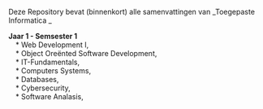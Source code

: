 Deze Repository bevat (binnenkort) alle samenvattingen van _Toegepaste Informatica _

 **Jaar 1 - Semsester 1**  
    &emsp;* Web Development I,   
    &emsp;* Object Oreënted Software Development,   
    &emsp;* IT-Fundamentals,   
    &emsp;* Computers Systems,   
    &emsp;* Databases,   
    &emsp;* Cybersecurity,   
    &emsp;* Software Analasis,   
